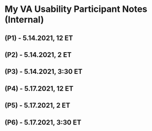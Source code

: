 # My VA Usability Participant Notes (Internal)

## (P1) - 5.14.2021, 12 ET


## (P2) - 5.14.2021, 2 ET


## (P3) - 5.14.2021, 3:30 ET


## (P4) - 5.17.2021, 12 ET


## (P5) - 5.17.2021, 2 ET


## (P6) - 5.17.2021, 3:30 ET

